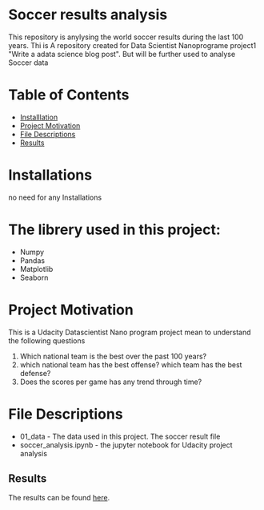 # Soccer results analysis

This repository is anylysing the world soccer results during the last 100 years. 
Thi is A repository created for Data Scientist Nanoprograme project1 "Write a adata science blog post". But will be further used to analyse Soccer data

# Table of Contents
- [Installlation](#Installation)
- [Project Motivation](#Motivation)
- [File Descriptions](#Files)
- [Results](#Results)

# Installations <a name="Installation"></a> 

no need for any Installations

# The librery used in this project: <a name="Dependency"></a> 
- Numpy
- Pandas
- Matplotlib
- Seaborn

# Project Motivation <a name="Motivation"></a> 

This is a Udacity Datascientist Nano program project mean to understand the following questions

1. Which national team is the best over the past 100 years?
1. which national team has the best offense? which team has the best defense?
1. Does the scores per game has any trend through time?


# File Descriptions <a name="Files"></a>

- 01_data - The data used in this project. The soccer result file
- soccer_analysis.ipynb - the jupyter notebook for Udacity project analysis

## Results <a name="Results"></a>
The results can be found [here](https://linfeng-39325.medium.com/is-samba-style-still-leading-in-the-soccer-world-61e463aec4af).

